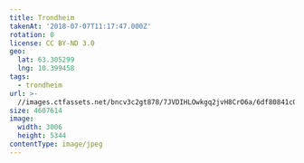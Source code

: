 ```yaml
---
title: Trondheim
takenAt: '2018-07-07T11:17:47.000Z'
rotation: 0
license: CC BY-ND 3.0
geo:
  lat: 63.305299
  lng: 10.399458
tags:
  - trondheim
url: >-
  //images.ctfassets.net/bncv3c2gt878/7JVDIHLOwkgq2jvH8CrO6a/6df80841c06c2956b2f245c499ff19c1/trondheim_28394211757_o
size: 4607614
image:
  width: 3006
  height: 5344
contentType: image/jpeg
---
```


